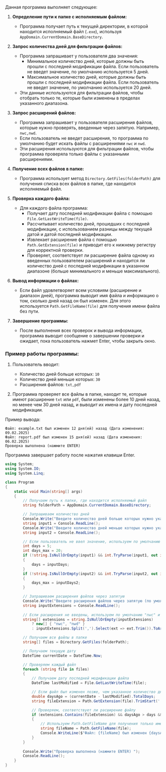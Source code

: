 Данная программа выполняет следующее:

1. **Определение пути к папке с исполняемым файлом:**
   - Программа получает путь к текущей директории, в которой находится исполняемый файл (`.exe`), используя `AppDomain.CurrentDomain.BaseDirectory`.

2. **Запрос количества дней для фильтрации файлов:**
   - Программа запрашивает у пользователя два значения:
     - Минимальное количество дней, которые должны быть прошли с последней модификации файла. Если пользователь не введет значение, по умолчанию используется 5 дней.
     - Максимальное количество дней, которые должны быть прошли с последней модификации файла. Если пользователь не введет значение, по умолчанию используется 20 дней.
   - Эти данные используются для фильтрации файлов, чтобы отобрать только те, которые были изменены в пределах указанного диапазона.

3. **Запрос расширений файлов:**
   - Программа запрашивает у пользователя расширения файлов, которые нужно проверять, введенные через запятую. Например, `nwc,nwd`.
   - Если пользователь не введет расширения, то программа по умолчанию будет искать файлы с расширениями `nwc` и `nwd`.
   - Эти расширения используются для фильтрации файлов, чтобы программа проверяла только файлы с указанными расширениями.

4. **Получение всех файлов в папке:**
   - Программа использует метод `Directory.GetFiles(folderPath)` для получения списка всех файлов в папке, где находится исполняемый файл.

5. **Проверка каждого файла:**
   - Для каждого файла программа:
     - Получает дату последней модификации файла с помощью `File.GetLastWriteTime(file)`.
     - Рассчитывает количество дней, прошедших с последней модификации, с использованием разницы между текущей датой и датой последней модификации.
     - Извлекает расширение файла с помощью `Path.GetExtension(file)` и приводит его к нижнему регистру для корректной проверки.
     - Проверяет, соответствует ли расширение файла одному из введенных пользователем расширений и находится ли количество дней с последней модификации в указанном диапазоне (больше минимального и меньше максимального).

6. **Вывод информации о файлах:**
   - Если файл удовлетворяет всем условиям (расширение и диапазон дней), программа выводит имя файла и информацию о том, сколько дней назад он был изменен. Для этого используется `Path.GetFileName(file)` для получения имени файла без пути.

7. **Завершение программы:**
   - После выполнения всех проверок и вывода информации, программа выводит сообщение о завершении проверки и ожидает, пока пользователь нажмет Enter, чтобы закрыть окно.

### Пример работы программы:
1. Пользователь вводит:
   - Количество дней больше которых: `10`
   - Количество дней меньше которых: `30`
   - Расширения файлов: `txt,pdf`
   
2. Программа проверяет все файлы в папке, находит те, которые имеют расширение `txt` или `pdf`, были изменены более 10 дней назад, но менее чем 30 дней назад, и выводит их имена и дату последней модификации.

Пример вывода:
```
Файл: example.txt был изменен 12 дня(ей) назад (Дата изменения: 09.02.2025)
Файл: report.pdf был изменен 15 дня(ей) назад (Дата изменения: 06.02.2025)
Проверка выполнена (нажмите ENTER)
```

Программа завершает работу после нажатия клавиши Enter.



```csharp
using System;
using System.IO;
using System.Linq;

class Program
{
    static void Main(string[] args)
    {
        // Получаем путь к папке, где находится исполняемый файл
        string folderPath = AppDomain.CurrentDomain.BaseDirectory;

        // Запрашиваем количество дней
        Console.Write("Введите количество дней больше которых нужно указать файлы (по умолчанию 5): ");
        string input1 = Console.ReadLine();
        Console.Write("Введите количество дней меньше которых нужно указать файлы (по умолчанию 20): ");
        string input2 = Console.ReadLine();

        // Если пользователь не ввел значение, используем по умолчанию 5 и 20
        int days = 5;
        int days_max = 20; 
        if (!string.IsNullOrEmpty(input1) && int.TryParse(input1, out int inputDays))
        {
            days = inputDays;
        }
        if (!string.IsNullOrEmpty(input2) && int.TryParse(input2, out int inputDays2))
        {
            days_max = inputDays2;
        }

        // Запрашиваем расширения файлов через запятую
        Console.Write("Введите расширения файлов через запятую (по умолчанию nwc, nwd): ");
        string inputExtensions = Console.ReadLine();
        
        // Если расширения не введены, используем по умолчанию "nwc" и "nwd"
        string[] extensions = string.IsNullOrEmpty(inputExtensions) 
            ? new[] { "nwc", "nwd" } 
            : inputExtensions.Split(',').Select(ext => ext.Trim()).ToArray();

        // Получаем все файлы в папке
        string[] files = Directory.GetFiles(folderPath);

        // Получаем текущую дату
        DateTime currentDate = DateTime.Now;

        // Проверяем каждый файл
        foreach (string file in files)
        {
            // Получаем дату последней модификации файла
            DateTime lastModified = File.GetLastWriteTime(file);

            // Если файл был изменен позже, чем указанное количество дней
            double daysAgo = (currentDate - lastModified).TotalDays;
            string fileExtension = Path.GetExtension(file).TrimStart('.').ToLower(); // Получаем расширение файла

            // Проверяем, соответствует ли расширение файлу
            if (extensions.Contains(fileExtension) && daysAgo > days && daysAgo < days_max)
            {
                // Используем Path.GetFileName для получения только имени файла
                string fileName = Path.GetFileName(file);
                Console.WriteLine($"Файл: {fileName} был изменен {daysAgo:F0} дня(ей) назад (Дата изменения: {lastModified})");
            }
        }
        
        Console.Write("Проверка выполнена (нажмите ENTER) ");
        Console.ReadLine();
    }
}
```
